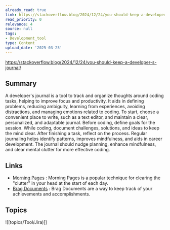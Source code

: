 ```yaml
---
already_read: true
link: https://stackoverflow.blog/2024/12/24/you-should-keep-a-developer-s-journal/
read_priority: 0
relevance: 4
source: null
tags:
- Development_tool
type: Content
upload_date: '2025-03-25'
---
```


https://stackoverflow.blog/2024/12/24/you-should-keep-a-developer-s-journal/
## Summary

A developer's journal is a tool to track and organize thoughts around coding tasks, helping to improve focus and productivity. It aids in defining problems, reducing ambiguity, learning from experiences, avoiding distractions, and managing emotions related to coding. To start, choose a convenient place to write, such as a text editor, and maintain a clear, personalized, and adaptable journal. Before coding, define goals for the session. While coding, document challenges, solutions, and ideas to keep the mind clear. After finishing a task, reflect on the process. Regular journaling helps identify patterns, improves mindfulness, and aids in career development. The journal should nudge planning, enhance mindfulness, and clear mental clutter for more effective coding.
## Links

- [Morning Pages](https://juliacameronlive.com/basic-tools/morning-pages/) : Morning Pages is a popular technique for clearing the "clutter" in your head at the start of each day.
- [Brag Documents](https://jvns.ca/blog/brag-documents/) : Brag Documents are a way to keep track of your achievements and accomplishments.

## Topics

![[topics/Tool/Jira)]]